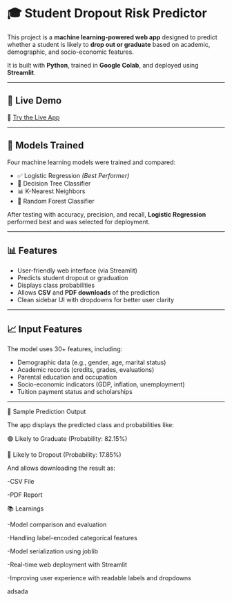 # 🎓 Student Dropout Risk Predictor

This project is a **machine learning-powered web app** designed to predict whether a student is likely to **drop out or graduate** based on academic, demographic, and socio-economic features.

It is built with **Python**, trained in **Google Colab**, and deployed using **Streamlit**.

---

## 🚀 Live Demo

🔗 [Try the Live App](https://studentdropoutpredictor-q63hpgiwx9umxogizth8m4.streamlit.app/)

---

## 🧠 Models Trained

Four machine learning models were trained and compared:

- ✅ Logistic Regression *(Best Performer)*
- 🌲 Decision Tree Classifier
- 📊 K-Nearest Neighbors
- 🌳 Random Forest Classifier

After testing with accuracy, precision, and recall, **Logistic Regression** performed best and was selected for deployment.

---

## 📊 Features

- User-friendly web interface (via Streamlit)
- Predicts student dropout or graduation
- Displays class probabilities
- Allows **CSV** and **PDF downloads** of the prediction
- Clean sidebar UI with dropdowns for better user clarity

---

## 📈 Input Features

The model uses 30+ features, including:

- Demographic data (e.g., gender, age, marital status)
- Academic records (credits, grades, evaluations)
- Parental education and occupation
- Socio-economic indicators (GDP, inflation, unemployment)
- Tuition payment status and scholarships

---

🧾 Sample Prediction Output

The app displays the predicted class and probabilities like:

🟢 Likely to Graduate (Probability: 82.15%)

🔴 Likely to Dropout (Probability: 17.85%)

And allows downloading the result as:

-CSV File

-PDF Report

📚 Learnings

-Model comparison and evaluation

-Handling label-encoded categorical features

-Model serialization using joblib

-Real-time web deployment with Streamlit

-Improving user experience with readable labels and dropdowns

adsada